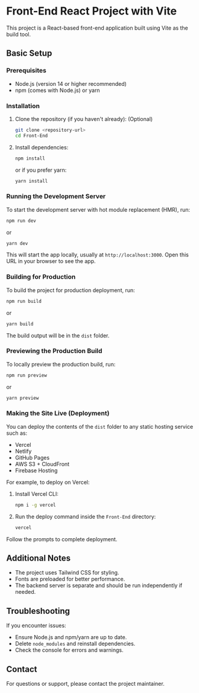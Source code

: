# Front-End React Project with Vite

This project is a React-based front-end application built using Vite as the build tool.

## Basic Setup

### Prerequisites

- Node.js (version 14 or higher recommended)
- npm (comes with Node.js) or yarn

### Installation

1. Clone the repository (if you haven't already): (Optional)

   ```bash
   git clone <repository-url>
   cd Front-End
   ```

2. Install dependencies:

   ```bash
   npm install
   ```

   or if you prefer yarn:

   ```bash
   yarn install
   ```

### Running the Development Server

To start the development server with hot module replacement (HMR), run:

```bash
npm run dev
```

or

```bash
yarn dev
```

This will start the app locally, usually at `http://localhost:3000`. Open this URL in your browser to see the app.

### Building for Production

To build the project for production deployment, run:

```bash
npm run build
```

or

```bash
yarn build
```

The build output will be in the `dist` folder.

### Previewing the Production Build

To locally preview the production build, run:

```bash
npm run preview
```

or

```bash
yarn preview
```

### Making the Site Live (Deployment)

You can deploy the contents of the `dist` folder to any static hosting service such as:

- Vercel
- Netlify
- GitHub Pages
- AWS S3 + CloudFront
- Firebase Hosting

For example, to deploy on Vercel:

1. Install Vercel CLI:

   ```bash
   npm i -g vercel
   ```

2. Run the deploy command inside the `Front-End` directory:

   ```bash
   vercel
   ```

Follow the prompts to complete deployment.

## Additional Notes

- The project uses Tailwind CSS for styling.
- Fonts are preloaded for better performance.
- The backend server is separate and should be run independently if needed.

## Troubleshooting

If you encounter issues:

- Ensure Node.js and npm/yarn are up to date.
- Delete `node_modules` and reinstall dependencies.
- Check the console for errors and warnings.

## Contact

For questions or support, please contact the project maintainer.

